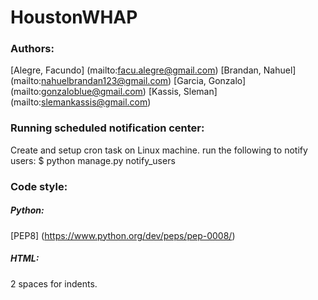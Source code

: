 # HoustonWHAP

### Authors:
[Alegre, Facundo] (mailto:facu.alegre@gmail.com)
[Brandan, Nahuel] (mailto:nahuelbrandan123@gmail.com)
[Garcia, Gonzalo] (mailto:gonzaloblue@gmail.com)
[Kassis, Sleman] (mailto:slemankassis@gmail.com)

### Running scheduled notification center:
Create and setup cron task on Linux machine.
run the following to notify users:
$ python manage.py notify_users

### Code style:
##### Python:
[PEP8] (https://www.python.org/dev/peps/pep-0008/)
##### HTML:
2 spaces for indents.
